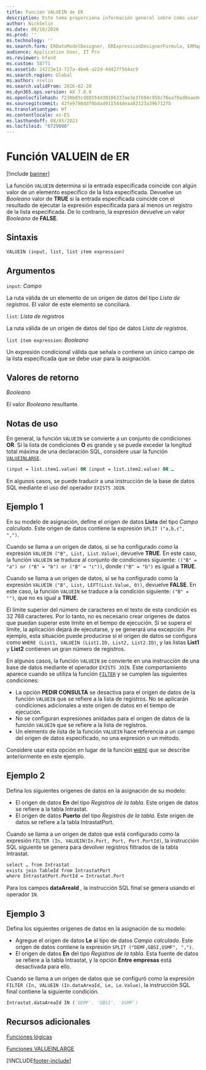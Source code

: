 ```yaml
---
title: Función VALUEIN de ER
description: Este tema proporciona información general sobre cómo usar la función VALUEIN de informes electrónicos (ER).
author: NickSelin
ms.date: 08/18/2020
ms.prod: ''
ms.technology: ''
ms.search.form: ERDataModelDesigner, ERExpressionDesignerFormula, ERMappedFormatDesigner, ERModelMappingDesigner
audience: Application User, IT Pro
ms.reviewer: kfend
ms.custom: 58771
ms.assetid: 24223e13-727a-4be6-a22d-4d427f504ac9
ms.search.region: Global
ms.author: nselin
ms.search.validFrom: 2016-02-28
ms.dyn365.ops.version: AX 7.0.0
ms.openlocfilehash: f230b05cd88554d30106337ae3e3f684c958c76eaf8ad8eae0dceda53f0b6862
ms.sourcegitcommit: 42fe9790ddf0bdad911544deaa82123a396712fb
ms.translationtype: HT
ms.contentlocale: es-ES
ms.lasthandoff: 08/05/2021
ms.locfileid: "6729080"
---
```

# <a name="valuein-er-function"></a>Función VALUEIN de ER

[!include [banner](../includes/banner.md)]

La función `VALUEIN` determina si la entrada especificada coincide con algún valor de un elemento específico de la lista especificada. Devuelve un *Booleano* valor de **TRUE** si la entrada especificada coincide con el resultado de ejecutar la expresión especificada para al menos un registro de la lista especificada. De lo contrario, la expresión devuelve un valor *Booleano* de **FALSE**.

## <a name="syntax"></a>Sintaxis

```vb
VALUEIN (input, list, list item expression)
```

## <a name="arguments"></a>Argumentos

`input`: *Campo*

La ruta válida de un elemento de un origen de datos del tipo *Lista de registros*. El valor de este elemento se conciliará.

`list`: *Lista de registros*

La ruta válida de un origen de datos del tipo de datos *Lista de registros*.

`list item expression`: *Booleano*

Un expresión condicional válida que señala o contiene un único campo de la lista especificada que se debe usar para la asignación.

## <a name="return-values"></a>Valores de retorno

*Booleano*

El valor *Booleano* resultante.

## <a name="usage-notes"></a>Notas de uso

En general, la función `VALUEIN` se convierte a un conjunto de condiciones **OR**. Si la lista de condiciones **O** es grande y se puede exceder la longitud total máxima de una declaración SQL, considere usar la función [`VALUEINLARGE`](er-functions-logical-valueinlarge.md).

```vb
(input = list.item1.value) OR (input = list.item2.value) OR …
```

En algunos casos, se puede traducir a una instrucción de la base de datos SQL mediante el uso del operador `EXISTS JOIN`.

## <a name="example-1"></a>Ejemplo 1

En su modelo de asignación, define el origen de datos **Lista** del tipo *Campo calculado*. Este origen de datos contiene la expresión `SPLIT ("a,b,c", ",")`.

Cuando se llama a un origen de datos, si se ha configurado como la expresión `VALUEIN ("B", List, List.Value)`, devuelve **TRUE**. En este caso, la función `VALUEIN` se traduce al conjunto de condiciones siguiente: `(("B" = "a") or ("B" = "b") or ("B" = "c"))`, donde `("B" = "b")` es igual a **TRUE**.

Cuando se llama a un origen de datos, si se ha configurado como la expresión `VALUEIN ("B", List, LEFT(List.Value, 0))`, devuelve **FALSE**. En este caso, la función `VALUEIN` se traduce a la condición siguiente: `("B" = "")`, que no es igual a **TRUE**.

El límite superior del número de caracteres en el texto de esta condición es 32 768 caracteres. Por lo tanto, no es necesario crear orígenes de datos que puedan superar este límite en el tiempo de ejecución. Si se supera el límite, la aplicación dejará de ejecutarse, y se generará una excepción. Por ejemplo, esta situación puede producirse si el origen de datos se configura como `WHERE (List1, VALUEIN (List1.ID, List2, List2.ID)`, y las listas **List1** y **List2** contienen un gran número de registros.

En algunos casos, la función `VALUEIN` se convierte en una instrucción de una base de datos mediante el operador `EXISTS JOIN`. Este comportamiento aparece cuando se utiliza la función [`FILTER`](er-functions-list-filter.md) y se cumplen las siguientes condiciones:

- La opción **PEDIR CONSULTA** se desactiva para el origen de datos de la función `VALUEIN` que se refiere a la lista de registros. No se aplicarán condiciones adicionales a este origen de datos en el tiempo de ejecución.
- No se configuran expresiones anidadas para el origen de datos de la función `VALUEIN` que se refiere a la lista de registros.
- Un elemento de lista de la función `VALUEIN` hace referencia a un campo del origen de datos especificado, no una expresión o un método.

Considere usar esta opción en lugar de la función [`WHERE`](er-functions-list-where.md) que se describe anteriormente en este ejemplo.

## <a name="example-2"></a>Ejemplo 2

Defina los siguientes orígenes de datos en la asignación de su modelo:

- El origen de datos **En** del tipo *Registros de la tabla*. Este origen de datos se refiere a la tabla Intrastat.
- El origen de datos **Puerto** del tipo *Registros de la tabla*. Este origen de datos se refiere a la tabla IntrastatPort.

Cuando se llama a un origen de datos que está configurado como la expresión `FILTER (In, VALUEIN(In.Port, Port, Port.PortId)`, la instrucción SQL siguiente se genera para devolver registros filtrados de la tabla Intrastat.

```vb
select … from Intrastat
exists join TableId from IntrastatPort
where IntrastatPort.PortId = Intrastat.Port
```

Para los campos **dataAreaId** , la instrucción SQL final se genera usando el operador `IN`.

## <a name="example-3"></a>Ejemplo 3

Defina los siguientes orígenes de datos en la asignación de su modelo:

- Agregue el origen de datos **Le** al tipo de datos *Campo calculado*. Este origen de datos contiene la expresión `SPLIT ("DEMF,GBSI,USMF", ",")`.
- El origen de datos **En** del tipo *Registros de la tabla*. Esta fuente de datos se refiere a la tabla Intrastat, y la opción **Entre empresas** está desactivada para ello.

Cuando se llama a un origen de datos que se configuró como la expresión `FILTER (In, VALUEIN (In.dataAreaId, Le, Le.Value)`, la instrucción SQL final contiene la siguiente condición.

```vb
Intrastat.dataAreaId IN ('DEMF', 'GBSI', 'USMF')
```

## <a name="additional-resources"></a>Recursos adicionales

[Funciones lógicas](er-functions-category-logical.md)

[Funciones VALUEINLARGE](er-functions-logical-valueinlarge.md)


[!INCLUDE[footer-include](../../../includes/footer-banner.md)]
